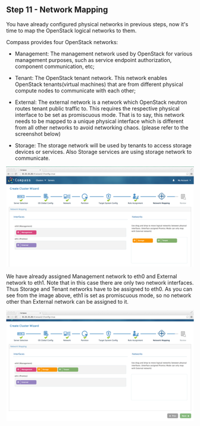 <h2 id="step-eleven">Step 11 - Network Mapping</h2>

You have already configured physical networks in previous steps, now it's time to map the OpenStack logical networks to them. 

Compass provides four OpenStack networks:

  * Management: The management network used by OpenStack for various management purposes, such as service endpoint authorization, component communication, etc;

  * Tenant: The OpenStack tenant network. This network enables OpenStack tenants(virtual machines) that are from different physical compute nodes to communicate with each other;

  * External: The external network is a network which OpenStack neutron routes tenant public traffic to. This requires the respective physical interface to be set as promiscuous mode. That is to say, this network needs to be mapped to a unique physical interface which is different from all other networks to avoid networking chaos. (please refer to the screenshot below)

  * Storage: The storage network will be used by tenants to access storage devices or services. Also Storage services are using storage network to communicate.

![networks](/img/appliance/11_net-mapping.png)

We have already assigned Management network to eth0 and External network to eth1. Note that in this case there are only two network interfaces. Thus Storage and Tenant networks have to be assigned to eth0. As you can see from the image above, eth1 is set as promiscuous mode, so no network other than External network can be assigned to it.

![assigned_net](/img/appliance/11_network-final.png) 
